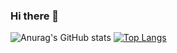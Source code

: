 ### Hi there 👋

![Anurag's GitHub stats](https://github-readme-stats.vercel.app/api?username=szbrooks2017&show_icons=true&theme=merko)
[![Top Langs](https://github-readme-stats.vercel.app/api/top-langs/?username=szbrooks2017&layout=compact)](https://github.com/anuraghazra/github-readme-stats)
